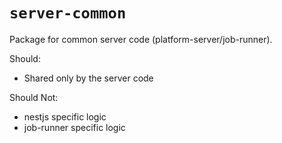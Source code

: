 # `server-common`

Package for common server code (platform-server/job-runner).

Should:

- Shared only by the server code

Should Not:

- nestjs specific logic
- job-runner specific logic
